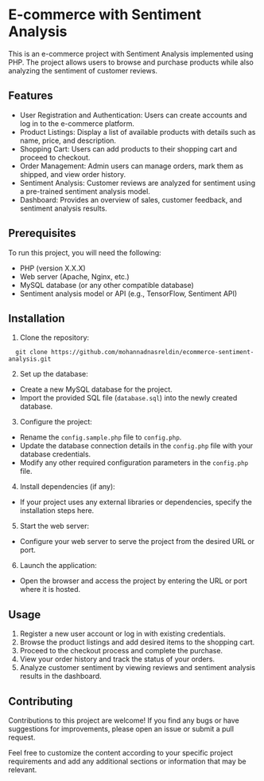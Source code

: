 # E-commerce with Sentiment Analysis

This is an e-commerce project with Sentiment Analysis implemented using PHP. The project allows users to browse and purchase products while also analyzing the sentiment of customer reviews.

## Features

- User Registration and Authentication: Users can create accounts and log in to the e-commerce platform.
- Product Listings: Display a list of available products with details such as name, price, and description.
- Shopping Cart: Users can add products to their shopping cart and proceed to checkout.
- Order Management: Admin users can manage orders, mark them as shipped, and view order history.
- Sentiment Analysis: Customer reviews are analyzed for sentiment using a pre-trained sentiment analysis model.
- Dashboard: Provides an overview of sales, customer feedback, and sentiment analysis results.

## Prerequisites

To run this project, you will need the following:

- PHP (version X.X.X)
- Web server (Apache, Nginx, etc.)
- MySQL database (or any other compatible database)
- Sentiment analysis model or API (e.g., TensorFlow, Sentiment API)

## Installation

1. Clone the repository:

 ```
   git clone https://github.com/mohannadnasreldin/ecommerce-sentiment-analysis.git
 ```


2. Set up the database:
- Create a new MySQL database for the project.
- Import the provided SQL file (`database.sql`) into the newly created database.

3. Configure the project:
- Rename the `config.sample.php` file to `config.php`.
- Update the database connection details in the `config.php` file with your database credentials.
- Modify any other required configuration parameters in the `config.php` file.

4. Install dependencies (if any):
- If your project uses any external libraries or dependencies, specify the installation steps here.

5. Start the web server:
- Configure your web server to serve the project from the desired URL or port.

6. Launch the application:
- Open the browser and access the project by entering the URL or port where it is hosted.

## Usage

1. Register a new user account or log in with existing credentials.
2. Browse the product listings and add desired items to the shopping cart.
3. Proceed to the checkout process and complete the purchase.
4. View your order history and track the status of your orders.
5. Analyze customer sentiment by viewing reviews and sentiment analysis results in the dashboard.

## Contributing

Contributions to this project are welcome! If you find any bugs or have suggestions for improvements, please open an issue or submit a pull request.

Feel free to customize the content according to your specific project requirements and add any additional sections or information that may be relevant.

